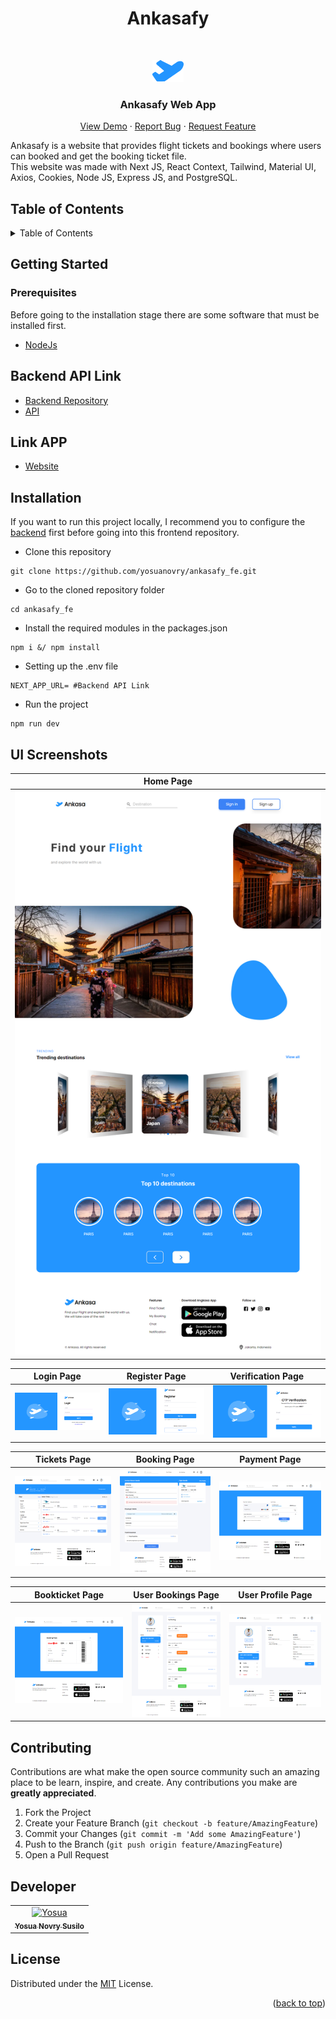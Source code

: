 <h1 align="center">Ankasafy</h1>
<br />
<div align="center">
   
   ![Ankasafy](/public/assets/logo-layout.png)

  <h3 align="center">Ankasafy Web App</h3>

  <p align="center">
    <a href="https://ankasafy-fe.vercel.app/">View Demo</a>
    ·
    <a href="https://github.com/yosuanovry/ankasafy_fe/issues">Report Bug</a>
    ·
    <a href="https://github.com/yosuanovry/ankasafy_fe/issues">Request Feature</a>
  </p>
</div>
Ankasafy is a website that provides flight tickets and bookings where users can booked and get the booking ticket file. 
<br />
This website was made with Next JS, React Context, Tailwind, Material UI, Axios, Cookies, Node JS, Express JS, and PostgreSQL.

## Table of Contents

<details>
  <summary>Table of Contents</summary>
  <ol>
    <li>
      <a href="#getting-started">Getting Started</a>
      <ul>
        <li><a href="#prerequisites">Prerequisites</a></li>
         <li><a href="#backend-api-link">Backend API Link</a></li>
         <li><a href="#link-app">Website link app</a></li>
        <li><a href="#installation">Installation</a></li>
      </ul>
    </li>
    <li><a href="#ui-screenshots">UI Screenshots</a></li>
    <li><a href="#contributing">Contributing</a></li>
    <li><a href="#developer">Developer</a></li>
    <li><a href="#license">License</a></li>
  </ol>
</details>

## Getting Started

### Prerequisites

Before going to the installation stage there are some software that must be installed first.

- [NodeJs](https://nodejs.org/en/download/)

## Backend API Link
- [Backend Repository](https://github.com/yosuanovry/Ankasafy_BE)
- [API](https://drab-gray-bull-ring.cyclic.app)

## Link APP
- [Website](https://ankasafy-fe.vercel.app/)

## Installation
If you want to run this project locally, I recommend you to configure the [backend](https://github.com/yosuanovry/Ankasafy_BE) first before going into this frontend repository.

- Clone this repository

```
git clone https://github.com/yosuanovry/ankasafy_fe.git
```

- Go to the cloned repository folder

```
cd ankasafy_fe
```

- Install the required modules in the packages.json

```
npm i &/ npm install
```

- Setting up the .env file

```
NEXT_APP_URL= #Backend API Link
```

- Run the project
```
npm run dev
```

## UI Screenshots

| Home Page                                                |
| --------------------------------------------------------- | 
| ![Home Page](/public/screenshots/home.png ) | 

| Login Page                                                | Register Page                                              | Verification Page
| --------------------------------------------------------- | --------------------------------------------------------- | --------------------------------------------------------- |
| ![Login Page](/public/screenshots/login.png ) | ![Register Page](/public/screenshots/register.png) | ![Verification Page](/public/screenshots/verification.png) |


| Tickets Page                                                | Booking Page                                              | Payment Page
| --------------------------------------------------------- | --------------------------------------------------------- | --------------------------------------------------------- |
| ![Tickets Page](/public/screenshots/tickets.png ) | ![Booking Page](/public/screenshots/bookings.png) | ![Payment Page](/public/screenshots/payment.png) |


| Bookticket Page                                                | User Bookings Page                                              | User Profile Page
| --------------------------------------------------------- | --------------------------------------------------------- | --------------------------------------------------------- |
| ![Bookticket Page](/public/screenshots/bookticket.png ) | ![User Bookings Page](/public/screenshots/mybookings.png) | ![User Profile Page](/public/screenshots/profile.png) |

## Contributing

Contributions are what make the open source community such an amazing place to be learn, inspire, and create. Any contributions you make are **greatly appreciated**.

1. Fork the Project
2. Create your Feature Branch (`git checkout -b feature/AmazingFeature`)
3. Commit your Changes (`git commit -m 'Add some AmazingFeature'`)
4. Push to the Branch (`git push origin feature/AmazingFeature`)
5. Open a Pull Request

## Developer

<center>
  <table>
    <tr>
      <td align="center">
        <a href="https://github.com/yosuanovry">
          <img width="100" src="https://avatars.githubusercontent.com/u/123917032?v=4" alt="Yosua"><br/>
          <sub><b>Yosua Novry Susilo </b></sub> <br/>
        </a>
      </td>
  </table>
</center>

## License

Distributed under the [MIT](/LICENSE) License.

<p align="right">(<a href="#top">back to top</a>)</p>

